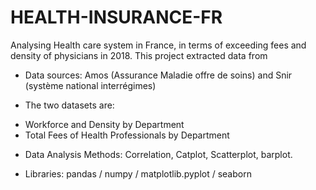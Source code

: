 # HEALTH-INSURANCE-FR
Analysing Health care system in France, in terms of exceeding fees and density of physicians in 2018.
This project extracted data from
* Data sources:
Amos (Assurance Maladie offre de soins) and Snir (système national interrégimes)

* The two datasets are:
- Workforce and Density by Department
- Total Fees of Health Professionals by Department

* Data Analysis Methods:
Correlation, Catplot, Scatterplot, barplot.

* Libraries: 
 pandas / numpy / matplotlib.pyplot / seaborn 
